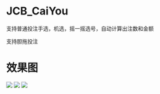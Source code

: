 # JCB_CaiYou

支持普通投注手选，机选，摇一摇选号，自动计算出注数和金额

支持胆拖投注

# 效果图
![](http://upload-images.jianshu.io/upload_images/7077845-469a636d59e3b1b3.png?imageMogr2/auto-orient/strip%7CimageView2/2/w/250)
![](http://upload-images.jianshu.io/upload_images/7077845-af4db660537a9d57.png?imageMogr2/auto-orient/strip%7CimageView2/2/w/250)
![](http://upload-images.jianshu.io/upload_images/7077845-6c77deab6025772c.jpg?imageMogr2/auto-orient/strip%7CimageView2/2/w/250)
